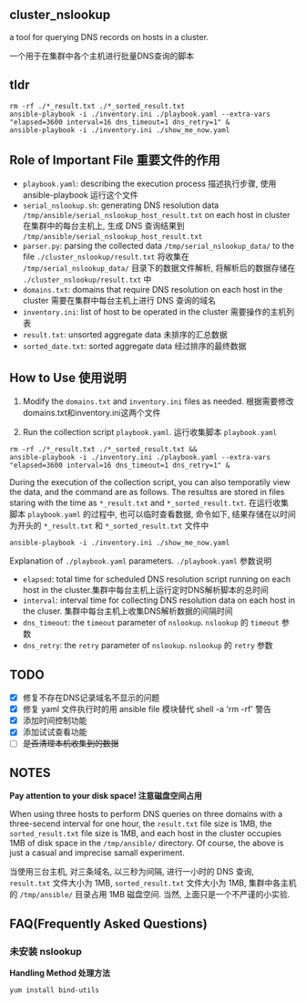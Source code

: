 ## cluster_nslookup

a tool for querying DNS records on hosts in a cluster.

一个用于在集群中各个主机进行批量DNS查询的脚本

## tldr

```shell
rm -rf ./*_result.txt ./*_sorted_result.txt
ansible-playbook -i ./inventory.ini ./playbook.yaml --extra-vars "elapsed=3600 interval=16 dns_timeout=1 dns_retry=1" &
ansible-playbook -i ./inventory.ini ./show_me_now.yaml
```

## Role of Important File 重要文件的作用

- `playbook.yaml`: describing the execution process 描述执行步骤, 使用 ansible-playbook 运行这个文件
- `serial_nslookup.sh`: generating DNS resolution data `/tmp/ansible/serial_nslookup_host_result.txt` on each host in cluster 在集群中的每台主机上, 生成 DNS 查询结果到 `/tmp/ansible/serial_nslookup_host_result.txt`
- `parser.py`: parsing the collected data `/tmp/serial_nslookup_data/` to the file `./cluster_nslookup/result.txt` 将收集在 `/tmp/serial_nslookup_data/` 目录下的数据文件解析, 将解析后的数据存储在 `./cluster_nslookup/result.txt` 中
- `domains.txt`: domains that require DNS resolution on each host in the cluster 需要在集群中每台主机上进行 DNS 查询的域名
- `inventory.ini`: list of host to be operated in the cluster 需要操作的主机列表
- `result.txt`: unsorted aggregate data 未排序的汇总数据
- `sorted_date.txt`: sorted aggregate data 经过排序的最终数据

## How to Use 使用说明

1. Modify the `domains.txt` and `inventory.ini` files as needed. 根据需要修改domains.txt和inventory.ini这两个文件

2. Run the collection script `playbook.yaml`. 运行收集脚本 `playbook.yaml`

```shell
rm -rf ./*_result.txt ./*_sorted_result.txt && 
ansible-playbook -i ./inventory.ini ./playbook.yaml --extra-vars "elapsed=3600 interval=16 dns_timeout=1 dns_retry=1" &
```

During the execution of the collection script, you can also temporatily view the data, and the command are as follows. The resultss are stored in files staring with the time as `*_result.txt` and `*_sorted_result.txt`. 在运行收集脚本 `playbook.yaml` 的过程中, 也可以临时查看数据, 命令如下, 结果存储在以时间为开头的 `*_result.txt` 和 `*_sorted_result.txt` 文件中

```shell
ansible-playbook -i ./inventory.ini ./show_me_now.yaml
```

Explanation of `./playbook.yaml` parameters. `./playbook.yaml` 参数说明

- `elapsed`: total time for scheduled DNS resolution script running on each host in the cluster.集群中每台主机上运行定时DNS解析脚本的总时间
- `interval`: interval time for collecting DNS resolution data on each host in the cluser. 集群中每台主机上收集DNS解析数据的间隔时间
- `dns_timeout`: the `timeout` parameter of `nslookup`. `nslookup` 的 `timeout` 参数 
- `dns_retry`: the `retry` parameter of `nslookup`. `nslookup` 的 `retry` 参数


## TODO

- [x] 修复不存在DNS记录域名不显示的问题
- [x] 修复 yaml 文件执行时的用 ansible file 模块替代 shell -a 'rm -rf' 警告
- [x] 添加时间控制功能
- [x] 添加试试查看功能
- [ ] ~~是否清理本机收集到的数据~~

## NOTES

**Pay attention to your disk space! 注意磁盘空间占用**

When using three hosts to perform DNS queries on three domains with a three-secend interval for one hour, the `result.txt` file size is 1MB, the `sorted_result.txt` file size is 1MB, and each host in the cluster occupies 1MB of disk space in the `/tmp/ansible/` directory. Of course, the above is just a casual and imprecise samall experiment.

当使用三台主机, 对三条域名, 以三秒为间隔, 进行一小时的 DNS 查询, `result.txt` 文件大小为 1MB, `sorted_result.txt` 文件大小为 1MB, 集群中各主机的 `/tmp/ansible/` 目录占用 1MB 磁盘空间. 当然, 上面只是一个不严谨的小实验.


## FAQ(Frequently Asked Questions)

### 未安装 nslookup

**Handling Method 处理方法**

```shell
yum install bind-utils
```